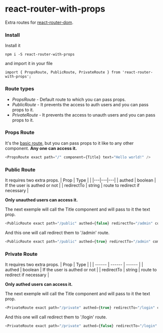 # react-router-with-props

Extra routes for [react-router-dom](https://github.com/ReactTraining/react-router).

### Install

Install it
```
npm i -S react-router-with-props
```

and import it in your file
```
import { PropsRoute, PublicRoute, PrivateRoute } from 'react-router-with-props';
```

### Route types
* *PropsRoute* - Default route to which you can pass props.
* *PublicRoute* - It prevents the access to auth users and you can pass props to it.
* *PrivateRoute* - It prevents the access to unauth users and you can pass props to it.

### Props Route
It's the [basic route](https://reacttraining.com/react-router/web/example/basic), but you can pass props to it like to any other component.
**Any one can access it.**
```js
<PropsRoute exact path="/" component={Title} text="Hello world!" />
```

### Public Route

It requires two extra props.
| Prop | Type |  |
|---|---|---|
| authed | boolean | If the user is authed or not |
| redirectTo | string | route to redirect if necessary |

**Only unauthed users can access it.**

The next exemple will call the Title component and will pass to it the text prop.
```js
<PublicRoute exact path="/public" authed={false} redirectTo="/admin" component={Title} text="This route is for unauthed users"/>
```

And this one will call redirect them to '/admin' route.
```js
<PublicRoute exact path="/public" authed={true} redirectTo="/admin" component={Title} text="This route is for unauthed users"/>
```

### Private Route

It requires two extra props.
| Prop | Type |  |
| ------ | ------ | ------ |
| authed | boolean | If the user is authed or not |
| redirectTo | string | route to redirect if necessary |

**Only authed users can access it.**

The next exemple will call the Title component and will pass to it the text prop.
```js
<PrivateRoute exact path="/private" authed={true} redirectTo="/login" component={Title} text="This is a private route"/>
```

And this one will call redirect them to '/login' route.
```js
<PrivateRoute exact path="/private" authed={false} redirectTo="/login" component={Title} text="This is a private route"/>
```
